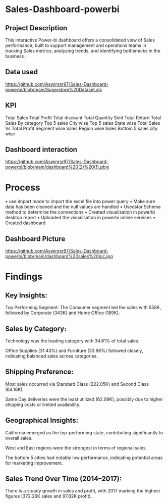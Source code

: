 # Sales-Dashboard-powerbi
## Project Description
This interactive Power-bi dashboard offers a consolidated view of Sales performance, built to support management and operations teams in tracking Sales metrics, analyzing trends, and identifying bottlenecks in the business .
## Data used
https://github.com/Aswinrsr97/Sales-Dashboard-powerbi/blob/main/Superstore%20Dataset.xls
## KPI
Total Sales
Total Profit
Total discount
Total Quantity Sold
Total Return
Total Sales By category
Top 5 sales City wise
Top 5 sales State wise
Total Sales Vs Total Profit
Segment wise Sales
Region wise Sales
Bottom 5 sales  city wise
## Dashboard interaction 
https://github.com/Aswinrsr97/Sales-Dashboard-powerbi/blob/main/dashboard%20(2)%20(1).pbix
# Process
•	use import mode to import the excel file into power query
•	Make sure data has been cleaned and the null values  are handled 
•	Usedstar Schema method to determine the connections 
•	Created visualisation in powerbi desktop report
•	Uploaded the visualisation in powerbi online services 
•	Created dashboard
## Dashboard Picture 
https://github.com/Aswinrsr97/Sales-Dashboard-powerbi/blob/main/dashboard%20sales%20pic.jpg
# Findings
## Key Insights:
Top Performing Segment:
The Consumer segment led the sales with 558K, followed by Corporate (343K) and Home Office (189K).

## Sales by Category:

Technology was the leading category with 34.61% of total sales.

Office Supplies (31.43%) and Furniture (33.96%) followed closely, indicating balanced sales across categories.

## Shipping Preference:

Most sales occurred via Standard Class (222.05K) and Second Class (64.16K).

Same Day deliveries were the least utilized (62.99K), possibly due to higher shipping costs or limited availability.

## Geographical Insights:

California emerged as the top-performing state, contributing significantly to overall sales.

West and East regions were the strongest in terms of regional sales.

The bottom 5 cities had notably low performance, indicating potential areas for marketing improvement.

## Sales Trend Over Time (2014–2017):
There is a steady growth in sales and profit, with 2017 marking the highest figures (372.26K sales and 97.82K profit).






